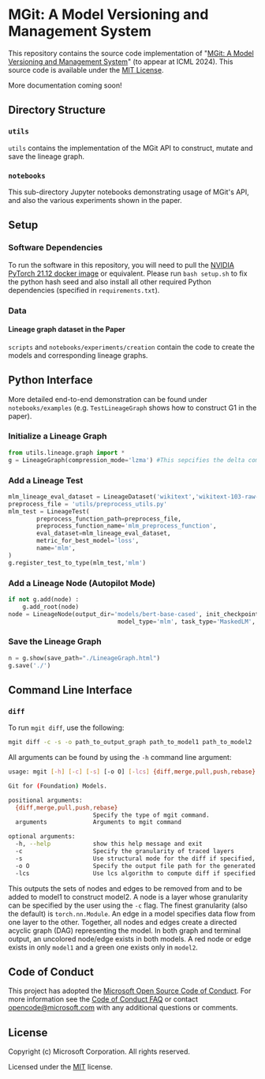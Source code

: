# MGit: A Model Versioning and Management System

This repository contains the source code implementation of "[MGit: A Model Versioning and Management System](https://arxiv.org/abs/2307.07507)" (to appear at ICML 2024).
This source code is available under the [MIT License](LICENSE.txt).

More documentation coming soon!

## Directory Structure

### `utils`

`utils` contains the implementation of the MGit API to construct, mutate and save the lineage graph.

### `notebooks`

This sub-directory Jupyter notebooks demonstrating usage of MGit's API, and also the various experiments shown in the paper.

## Setup

### Software Dependencies

To run the software in this repository, you will need to pull the [NVIDIA PyTorch 21.12 docker image](https://docs.nvidia.com/deeplearning/frameworks/pytorch-release-notes/rel_21-12.html#rel_21.12) or equivalent. Please run ```bash setup.sh``` to fix the python hash seed and also install
all other required Python dependencies (specified in `requirements.txt`).


### Data

#### Lineage graph dataset in the Paper

```scripts``` and ```notebooks/experiments/creation``` contain the code to create the models and corresponding lineage graphs.


## Python Interface
More detailed end-to-end demonstration can be found under ```notebooks/examples``` (e.g. ```TestLineageGraph``` shows how to construct G1 in the paper).

### Initialize a Lineage Graph

```python
from utils.lineage.graph import *
g = LineageGraph(compression_mode='lzma') #This sepcifies the delta compression algorithm
```

### Add a Lineage Test

```python
mlm_lineage_eval_dataset = LineageDataset('wikitext','wikitext-103-raw-v1',split='validation',feature_keys=['text'])
preprocess_file = 'utils/preprocess_utils.py'
mlm_test = LineageTest(
        preprocess_function_path=preprocess_file,
        preprocess_function_name='mlm_preprocess_function',
        eval_dataset=mlm_lineage_eval_dataset,
        metric_for_best_model='loss',
        name='mlm',
)
g.register_test_to_type(mlm_test,'mlm')
```

### Add a Lineage Node (Autopilot Mode)

```python
if not g.add(node) :
    g.add_root(node)
node = LineageNode(output_dir='models/bert-base-cased', init_checkpoint='bert-base-cased', \
                               model_type='mlm', task_type='MaskedLM', is_delta=True)
```

### Save the Lineage Graph

```python
n = g.show(save_path="./LineageGraph.html")
g.save('./')
```

## Command Line Interface

### `diff`

To run `mgit diff`, use the following:
```bash
mgit diff -c -s -o path_to_output_graph path_to_model1 path_to_model2
```

All arguments can be found by using the `-h` command line argument:
```bash
usage: mgit [-h] [-c] [-s] [-o O] [-lcs] {diff,merge,pull,push,rebase} arguments [arguments ...]

Git for (Foundation) Models.

positional arguments:
  {diff,merge,pull,push,rebase}
                        Specify the type of mgit command.
  arguments             Arguments to mgit command

optional arguments:
  -h, --help            show this help message and exit
  -c                    Specify the granularity of traced layers
  -s                    Use structural mode for the diff if specified, default mode is contextual diff
  -o O                  Specify the output file path for the generated graph
  -lcs                  Use lcs algorithm to compute diff if specified
```

This outputs the sets of nodes and edges to be removed from and to be added to model1
to construct model2. A node is a layer whose granularity can be specified by the user
using the `-c` flag.  The finest granularity (also the default) is `torch.nn.Module`.
An edge in a model specifies data flow from one layer to the other. Together, all nodes
and edges create a directed acyclic graph (DAG) representing the model. In both graph
and terminal output, an uncolored node/edge exists in both models. A red node or edge
exists in only `model1` and a green one exists only in `model2`.


## Code of Conduct

This project has adopted the [Microsoft Open Source Code of Conduct](https://opensource.microsoft.com/codeofconduct/). For more information see the [Code of Conduct FAQ](https://opensource.microsoft.com/codeofconduct/faq/) or contact [opencode@microsoft.com](mailto:opencode@microsoft.com) with any additional questions or comments.


## License

Copyright (c) Microsoft Corporation. All rights reserved.

Licensed under the [MIT](LICENSE.txt) license.
